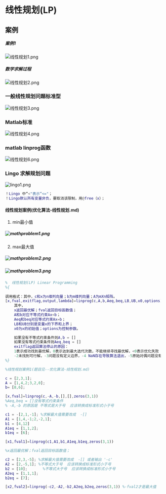 # 线性规划(LP)
## 案例
##### 案例1
![线性规划1.png](https://img1.imgtp.com/2022/08/18/ngjZRb2I.png)
##### 数学求解过程
![线性规划2.png](https://img1.imgtp.com/2022/08/18/B2Ao7X1N.png)

### 一般线性规划问题标准型
![线性规划3.png](https://img1.imgtp.com/2022/08/18/N2rmlxLL.png)
### Matlab标准
![线性规划4.png](https://img1.imgtp.com/2022/08/18/oTU6bo1K.png)


### matlab linprog函数
![线性规划6.png](https://img1.imgtp.com/2022/08/18/6d5vIA4C.png)

### Lingo 求解规划问题
![lingo1.png](https://img1.imgtp.com/2022/08/18/8SUf2neJ.png)

```matlab
！Lingo 中“<"表示“<="；
！Lingo默认所有变量非负，要取消该限制，用@free（x）；
```

#### 线性规划案例(优化算法-线性规划.md)
1. min最小值
##### ![mathproblem1.png](https://img1.imgtp.com/2022/08/18/KxUiGxrP.png)
2. max最大值
##### ![mathproblem2.png](https://img1.imgtp.com/2022/08/18/tLshoNbH.png)
##### ![mathproblem3.png](https://img1.imgtp.com/2022/08/18/cp9s9Ict.png)

```matlab
%  线性规划(LP) Linear Programming
%{
    
调用格式：其中，c和x为n维列向量；b为m维列向量；A为mXn矩阵。
[x,fval,exitflag,output,lambda]=linprog(c,A,b,Aeq,beq,LB,UB,x0,options)
    其中，
    x返回最优解；fval返回目标函数值；
    A和b对应不等式约束Ax<b；
    Aeq和beq对应等式约束Ax=b；
    LB和UB分别是变量x的下界和上界；
    x0为x的初始值；options为控制参数。

    如果没有不等式约束条件则A,b = []
    如果没有等式约束条件则Aeq,beq = []
    exitflag返回算法停止的原因：
    1表示成功找到最优解，0表示达到最大选代次数，不能继续寻找最优解，<0表示优化失败
    -2未找到可行解，-3问题没有定义边界，-4 NaN存在导致算法退出，-5原始对偶问题没有可行解，-7算法搜索方向存在问题;
%}

%线性规划案例1(题目见--优化算法-线性规划.md)

c = [2,3,1];
A = [1,4,2;3,2,0];
b= [8,6];

[x,fval]=linprog(c,-A,-b,[],[],zeros(3,1)) 
%Aeq,beq = []没有等式约束条件
% -A,-b 的原因是 不等式是大于号  应该转换成标准形式小于号

c1 = -[2,1,-1]; %求解最大值需要改成  -[]
A1 = [1,4,-1;2,-2,1];
b1 = [4,12]
A1eq = [1,1,2];
b1eq = [6];  

[x1,fval1]=linprog(c1,A1,b1,A1eq,b1eq,zeros(3,1)) 

%x返回最优解；fval返回目标函数值；

c2 = [2,3,-5]; %求解最大值需要改成  -[] 或者输出 '-c'
A2 = [2,-5,1]; %不等式大于号  应该转换成标准形式小于号
b2 = [10];       %不等式大于号  应该转换成标准形式小于号
A2eq = [1,1,1]; 
b2eq = [7];  

[x2,fval2]=linprog(-c2,-A2,-b2,A2eq,b2eq,zeros(3,1)) %-fval2才是最大值
```
